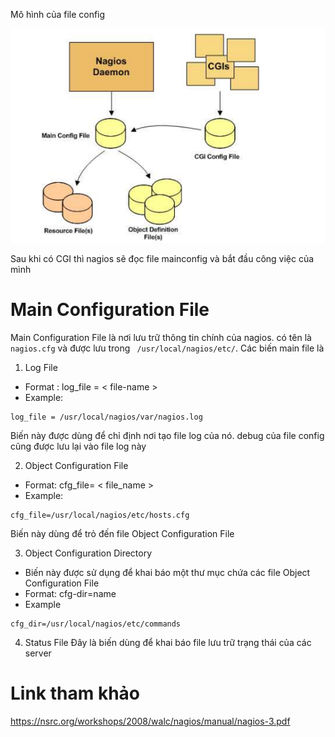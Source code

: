 Mô hình của file config 

![](../images/file-config/screen_6.png)

Sau khi có CGI thì nagios sẽ đọc file mainconfig và bắt đầu công việc của mình 

# Main Configuration File
Main Configuration File là nơi lưu trữ thông tin chính của nagios. có tên là `nagios.cfg` và được lưu trong ` /usr/local/nagios/etc/`. Các biến main file là 

1. Log File 
- Format : log_file = < file-name >
- Example: 
```
log_file = /usr/local/nagios/var/nagios.log
```
Biến này được dùng để chỉ định nơi tạo file log của nó. debug của file config cũng được lưu lại vào file log này 

2. Object Configuration File
- Format: cfg_file= < file_name >
- Example: 
```
cfg_file=/usr/local/nagios/etc/hosts.cfg
```
Biến này dùng để trỏ đến file Object Configuration File 

3. Object Configuration Directory
- Biến này được sử dụng để khai báo một thư mục chứa các file Object Configuration File 
- Format: cfg-dir=name
- Example 
```
cfg_dir=/usr/local/nagios/etc/commands
```
4. Status File
Đây là biến dùng để khai báo file lưu trữ trạng thái của các server 

# Link tham khảo 
https://nsrc.org/workshops/2008/walc/nagios/manual/nagios-3.pdf